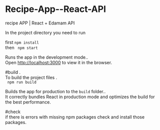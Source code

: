 # Recipe-App--React-API
recipe APP | React + Edamam API

In the project directory  you need to run 

first   ``` npm install  ```  <br />
then   ```  npm start   ``` 


Runs the app in the development mode..<br />
Open [http://localhost:3000](http://localhost:3000) to view it in the browser.

#build .<br />
To build the project files  .<br />
  ```  npm run build  ```
   
   
Builds the app for production to the `build` folder..<br />
It correctly bundles React in production mode and optimizes the build for the best performance.

#check <br />
if there is errors with missing npm packages check and  install those packages.
